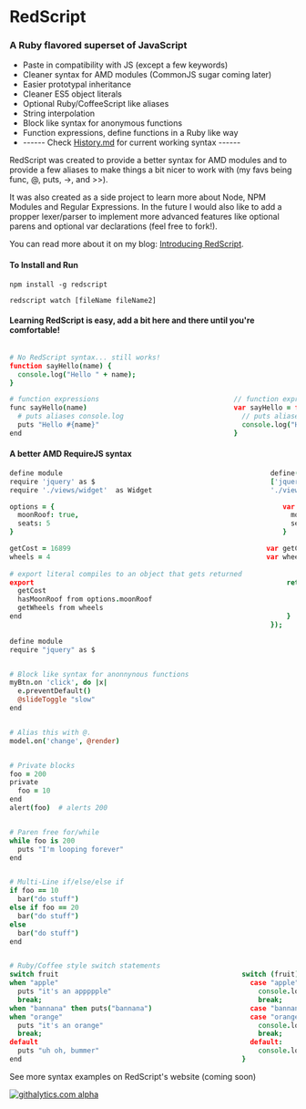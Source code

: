 # RedScript  
### A Ruby flavored superset of JavaScript

* Paste in compatibility with JS (except a few keywords)
* Cleaner syntax for AMD modules (CommonJS sugar coming later)
* Easier prototypal inheritance
* Cleaner ES5 object literals
* Optional Ruby/CoffeeScript like aliases
* String interpolation
* Block like syntax for anonymous functions
* Function expressions, define functions in a Ruby like way
* ------ Check [History.md](https://github.com/AdamBrodzinski/RedScript/blob/master/History.md) for current working syntax ------


RedScript was created to provide a better syntax for AMD modules and to provide
a few aliases to make things a bit nicer to work with (my favs being func, @, puts, ->, and >>).

It was also created as a side project to learn more about Node, NPM Modules and Regular Expressions. In the future I would also like to add a propper lexer/parser to implement more advanced features like optional parens and optional var declarations (feel free to fork!).

You can read more about it on my blog: [Introducing RedScript](http://adamb.me/blog/2013/01/27/introducing-redscript/).


#### To Install and Run
```
npm install -g redscript

redscript watch [fileName fileName2]
```

#### Learning RedScript is easy, add a bit here and there until you're comfortable!
```coffeescript

# No RedScript syntax... still works!
function sayHello(name) {
  console.log("Hello " + name);  
}

# function expressions                                 // function expressions
func sayHello(name)                                    var sayHello = function(name) {
  # puts aliases console.log                             // puts aliases console.log
  puts "Hello #{name}"                                   console.log("Hello " + name);
end                                                    }
```


#### A better AMD RequireJS syntax
```coffeescript
define module                                                   define(
require 'jquery' as $                                           ['jquery',
require './views/widget'  as Widget                             './views/widget'], function($, Widget) {        

options = {                                                        var options = {
  moonRoof: true,                                                    moonRoof: true,   
  seats: 5                                                           seats: 5      
}                                                                  }          

getCost = 16899                                                var getCost = 16899;
wheels = 4                                                     var wheels = 4;
 
# export literal compiles to an object that gets returned
export                                                              return {   
  getCost                                                               getCost : getCost,
  hasMoonRoof from options.moonRoof                                     hasMoonRoof : options.moonRoof,   
  getWheels from wheels                                                 getWheels : wheels     
end                                                                 }           
                                                                }); 
```

```coffeescript
define module
require "jquery" as $


# Block like syntax for anonnynous functions 
myBtn.on 'click', do |x|
  e.preventDefault()
  @slideToggle "slow"
end


# Alias this with @.
model.on('change', @render)


# Private blocks
foo = 200
private
  foo = 10
end
alert(foo)  # alerts 200


# Paren free for/while
while foo is 200
  puts "I'm looping forever"
end


# Multi-Line if/else/else if
if foo == 10
  bar("do stuff")
else if foo == 20
  bar("do stuff")
else
  bar("do stuff")
end


# Ruby/Coffee style switch statements
switch fruit                                             switch (fruit) {
when "apple"                                               case "apple":
  puts "it's an appppple"                                    console.log("it's an appppple");
  break;                                                     break;
when "bannana" then puts("bannana")                        case "bannana": console.log("bannana"); break;
when "orange"                                              case "orange":
  puts "it's an orange"                                      console.log("it's an orange");
  break;                                                     break;
default                                                    default:
  puts "uh oh, bummer"                                       console.log("uh oh, bummer");
end                                                      }
```


See more syntax examples on RedScript's website (coming soon)

[![githalytics.com alpha](https://cruel-carlota.pagodabox.com/5bb5e651dc61d19e3b5121ed1f33902c "githalytics.com")](http://githalytics.com/AdamBrodzinski/RedScript)
